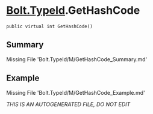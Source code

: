 # [Bolt.TypeId](Types/Bolt.TypeId.md).GetHashCode
`public virtual int GetHashCode()`
## Summary
Missing File 'Bolt.TypeId/M/GetHashCode_Summary.md'
## Example
Missing File 'Bolt.TypeId/M/GetHashCode_Example.md'

*THIS IS AN AUTOGENERATED FILE, DO NOT EDIT*
